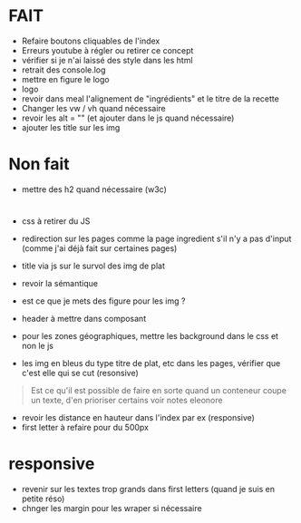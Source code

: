 
# FAIT
- Refaire boutons cliquables de l'index
- Erreurs youtube à régler ou retirer ce concept
- vérifier si je n'ai laissé des style dans les html
- retrait des console.log
- mettre en figure le logo
- logo
- revoir dans meal l'alignement de "ingrédients" et le titre de la recette
- Changer les vw / vh quand nécessaire 
- revoir les alt = "" (et ajouter dans le js quand nécessaire)
- ajouter les title sur les img


# Non fait 
- mettre des h2 quand nécessaire (w3c)




#
- css à retirer du JS
- redirection sur les pages comme la page ingredient s'il n'y a pas d'input (comme j'ai déjà fait sur certaines pages)


- title via js sur le survol des img de plat
- revoir la sémantique

- est ce que je mets des figure pour les img ?

- header à mettre dans composant

- pour les zones géographiques, mettre les background dans le css et non le js
- les img en bleus du type titre de plat, etc dans les pages, vérifier que c'est elle qui se cut (resonsive)
> Est ce qu'il est possible de faire en sorte quand un conteneur coupe un texte, d'en prioriser certains
> voir notes eleonore



- revoir les distance en hauteur dans l'index par ex (responsive)
- first letter à refaire pour du 500px



# responsive
- revenir sur les textes trop grands dans first letters (quand je suis en petite réso)
- chnger les margin pour les wraper si nécessaire
